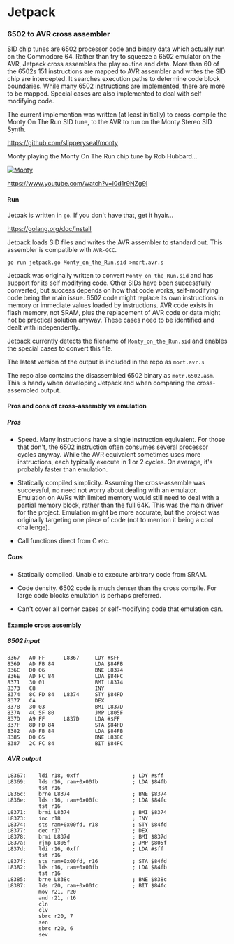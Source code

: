 # Jetpack

### 6502 to AVR cross assembler

SID chip tunes are 6502 processor code and binary data which actually run on the Commodore 64.
Rather than try to squeeze a 6502 emulator on the AVR, Jetpack cross assembles the play routine and data.
More than 60 of the 6502s 151 instructions are mapped to AVR assembler and writes the SID chip are intercepted.
It searches execution paths to determine code block boundaries.
While many 6502 instructions are implemented, there are more to be mapped.
Special cases are also implemented to deal with self modifying code. 

The current implemention was written (at least initially) to cross-compile the
Monty On The Run SID tune, to the AVR to run on the Monty Stereo SID Synth.

https://github.com/slipperyseal/monty

Monty playing the Monty On The Run chip tune by Rob Hubbard...

[![Monty](https://img.youtube.com/vi/i0d1r9NZg9I/0.jpg)](https://www.youtube.com/watch?v=i0d1r9NZg9I)

https://www.youtube.com/watch?v=i0d1r9NZg9I

#### Run

Jetpak is written in `go`.  If you don't have that, get it hyair...

https://golang.org/doc/install

Jetpack loads SID files and writes the AVR assembler to standard out. This assembler is compatible with `AVR-GCC`.

    go run jetpack.go Monty_on_the_Run.sid >mort.avr.s

Jetpack was originally written to convert `Monty_on_the_Run.sid` and has support for its self modifying code.
Other SIDs have been successfully converted, but success depends on how that code works,
self-modifying code being the main issue. 6502 code might replace its own instructions in memory or
immediate values loaded by instructions. AVR code exists in flash memory, not SRAM, plus the replacement of
AVR code or data might not be practical solution anyway. These cases need to be identified and dealt with independently. 

Jetpack currently detects the filename of `Monty_on_the_Run.sid` and
enables the special cases to convert this file.

The latest version of the output is included in the repo as `mort.avr.s`

The repo also contains the disassembled 6502 binary as `motr.6502.asm`.
This is handy when developing Jetpack and when comparing the cross-assembled output.

#### Pros and cons of cross-assembly vs emulation

##### Pros

- Speed. Many instructions have a single instruction equivalent. For those that don't, the 6502 instruction often
consumes several processor cycles anyway. While the AVR equivalent sometimes uses more instructions,
each typically execute in 1 or 2 cycles. On average, it's probably faster than emulation.

- Statically compiled simplicity. Assuming the cross-assemble was successful, no need not worry about dealing with an emulator.
Emulation on AVRs with limited memory would still need to deal with a partial memory block, rather than the full 64K.
This was the main driver for the project. Emulation might be more accurate, but the project was originally targeting one piece of code
(not to mention it being a cool challenge).

- Call functions direct from C etc.

##### Cons

- Statically compiled. Unable to execute arbitrary code from SRAM.

- Code density. 6502 code is much denser than the cross compile. For large code blocks emulation is perhaps preferred.

- Can't cover all corner cases or self-modifying code that emulation can.

#### Example cross assembly

##### 6502 input

    8367   A0 FF      L8367     LDY #$FF
    8369   AD FB 84             LDA $84FB
    836C   D0 06                BNE L8374
    836E   AD FC 84             LDA $84FC
    8371   30 01                BMI L8374
    8373   C8                   INY
    8374   8C FD 84   L8374     STY $84FD
    8377   CA                   DEX
    8378   30 03                BMI L837D
    837A   4C 5F 80             JMP L805F
    837D   A9 FF      L837D     LDA #$FF
    837F   8D FD 84             STA $84FD
    8382   AD FB 84             LDA $84FB
    8385   D0 05                BNE L838C
    8387   2C FC 84             BIT $84FC

##### AVR output

    L8367:    ldi r18, 0xff                 ; LDY #$ff
    L8369:    lds r16, ram+0x00fb           ; LDA $84fb
              tst r16
    L836c:    brne L8374                    ; BNE $8374
    L836e:    lds r16, ram+0x00fc           ; LDA $84fc
              tst r16
    L8371:    brmi L8374                    ; BMI $8374
    L8373:    inc r18                       ; INY
    L8374:    sts ram+0x00fd, r18           ; STY $84fd
    L8377:    dec r17                       ; DEX
    L8378:    brmi L837d                    ; BMI $837d
    L837a:    rjmp L805f                    ; JMP $805f
    L837d:    ldi r16, 0xff                 ; LDA #$ff
              tst r16
    L837f:    sts ram+0x00fd, r16           ; STA $84fd
    L8382:    lds r16, ram+0x00fb           ; LDA $84fb
              tst r16
    L8385:    brne L838c                    ; BNE $838c
    L8387:    lds r20, ram+0x00fc           ; BIT $84fc
              mov r21, r20
              and r21, r16
              cln
              clv
              sbrc r20, 7
              sen
              sbrc r20, 6
              sev
              